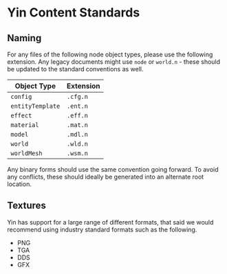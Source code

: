 # Yin Content Standards

## Naming

For any files of the following node object types, please use the following extension.
Any legacy documents might use `node` or `world.n` - these should be updated to the standard conventions as well.

| Object Type      | Extension |
|------------------|-----------|
| `config`         | `.cfg.n`  |
| `entityTemplate` | `.ent.n`  |
| `effect`         | `.eff.n`  |
| `material`       | `.mat.n`  |
| `model`          | `.mdl.n`  |
| `world`          | `.wld.n`  |
| `worldMesh`      | `.wsm.n`  |

Any binary forms should use the same convention going forward.
To avoid any conflicts, these should ideally be generated into an alternate root location.

## Textures

Yin has support for a large range of different formats, that said we would recommend using industry standard formats
such as the following.

- PNG
- TGA
- DDS
- GFX
